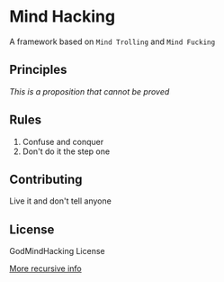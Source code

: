 # Mind Hacking
A framework based on `Mind Trolling` and `Mind Fucking`

## Principles
*This is a proposition that cannot be proved*

## Rules
1. Confuse and conquer
2. Don't do it the step one

## Contributing
Live it and don't tell anyone

## License
GodMindHacking License

[More recursive info](https://github.com/afforeroc/mind-hacking)

